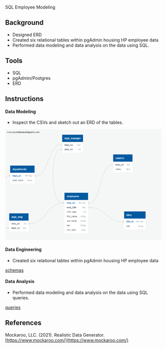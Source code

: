 SQL Employee Modeling

## Background

 * Designed ERD
 * Created six relational tables within pgAdmin housing HP employee data
 * Performed data modeling and data analysis on the data using SQL.

## Tools

 * SQL
 * pgAdmin/Postgres
 * ERD

## Instructions

#### Data Modeling

* Inspect the CSVs and sketch out an ERD of the tables.

![QuickDBD-export.png](Images/QuickDBD-export.png)

#### Data Engineering

* Created six relational tables within pgAdmin housing HP employee data

[schemas](Images/tables.png)



#### Data Analysis

 * Performed data modeling and data analysis on the data using SQL queries.
 
 [queries](Images/EmployeeSQL/queries.png)



## References

Mockaroo, LLC. (2021). Realistic Data Generator. [https://www.mockaroo.com/](https://www.mockaroo.com/)
